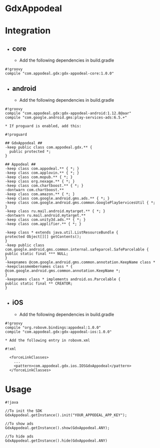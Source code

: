 # **GdxAppodeal** #

# Integration #

* ## core ##
    * Add the following dependencies in build.gradle
```
#!groovy
compile "com.appodeal.gdx:gdx-appodeal-core:1.0.0"
```

* ## android ##
    * Add the following dependencies in build.gradle
```
#!groovy
compile "com.appodeal.gdx:gdx-appodeal-android:1.12.8@aar"
compile "com.google.android.gms:play-services-ads:6.5.+"
```
    * If proguard is enabled, add this:

```
#!proguard

## GdxAppodeal ##
-keep public class com.appodeal.gdx.** {
  public protected *;
}

## Appodeal ##
-keep class com.appodeal.** { *; }
-keep class com.applovin.** { *; }
-keep class com.mopub.** { *; }
-keep class org.nexage.** { *; }
-keep class com.chartboost.** { *; }
-dontwarn com.chartboost.**
-keep class com.amazon.** { *; }
-keep class com.google.android.gms.ads.** { *; }
-keep class com.google.android.gms.common.GooglePlayServicesUtil { *; }
-keep class ru.mail.android.mytarget.** { *; }
-dontwarn ru.mail.android.mytarget.**
-keep class com.unity3d.ads.** { *; }
-keep class com.applifier.** { *; }

-keep class * extends java.util.ListResourceBundle {
protected Object[][] getContents();
}
-keep public class com.google.android.gms.common.internal.safeparcel.SafeParcelable {
public static final *** NULL;
}
-keepnames @com.google.android.gms.common.annotation.KeepName class *
-keepclassmembernames class * {
@com.google.android.gms.common.annotation.KeepName *;
}
-keepnames class * implements android.os.Parcelable {
public static final ** CREATOR;
}

```

* ## iOS ##
    * Add the following dependencies in build.gradle
```
#!groovy
compile "org.robovm.bindings:appodeal:1.0.0"
compile "com.appodeal.gdx:gdx-appodeal-ios:1.0.0"

```
    * Add the following entry in robovm.xml

```
#!xml

  <forceLinkClasses>
    ...
    <pattern>com.appodeal.gdx.ios.IOSGdxAppodeal</pattern>
  </forceLinkClasses>

```

# Usage #

```
#!java

//To init the SDK
GdxAppodeal.getInstance().init("YOUR_APPODEAL_APP_KEY");

//To show ads
GdxAppodeal.getInstance().show(GdxAppodeal.ANY);

//To hide ads
GdxAppodeal.getInstance().hide(GdxAppodeal.ANY)
```
